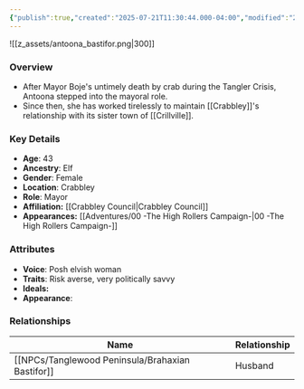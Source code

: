 ```yaml
---
{"publish":true,"created":"2025-07-21T11:30:44.000-04:00","modified":"2025-09-04T11:10:22.218-04:00","published":"2025-09-04T11:10:22.218-04:00","cssclasses":"","Age":"43","Ancestry":"Elf","Gender":"Female","Location":["Crabbley"],"Role":["Mayor"],"Affiliation":["[[Crabbley Council]]"],"Appearances":["[[00 -The High Rollers Campaign-]]"]}
---
```



![[z_assets/antoona_bastifor.png|300]]

### Overview
- After Mayor Boje's untimely death by crab during the Tangler Crisis, Antoona stepped into the mayoral role. 
- Since then, she has worked tirelessly to maintain [[Crabbley]]'s relationship with its sister town of [[Crillville]].

### Key Details
- **Age**: 43
- **Ancestry**: Elf
- **Gender**: Female
- **Location**: Crabbley
- **Role**: Mayor
- **Affiliation:** [[Crabbley Council\|Crabbley Council]]
- **Appearances:** [[Adventures/00 -The High Rollers Campaign-\|00 -The High Rollers Campaign-]]

### Attributes
- **Voice**: Posh elvish woman
- **Traits**: Risk averse, very politically savvy
- **Ideals:** 
- **Appearance**:

### Relationships

| Name                   | Relationship |
| ---------------------- | ------------ |
| [[NPCs/Tanglewood Peninsula/Brahaxian Bastifor]] | Husband      |

